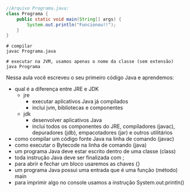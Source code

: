 ```java

//Arquivo Programa.java:
class Programa {
    public static void main(String[] args) {
        System.out.println("Funcionou!!");
    }
}

```

```shell
# compilar
javac Programa.java

# executar na JVM, usamos apenas o nome da classe (sem extensão)
java Programa

```

Nessa aula você escreveu o seu primeiro código Java e aprendemos:
- qual é a diferença entre JRE e JDK
    - jre
        - executar aplicativos Java já compilados 
        - inclui jvm, bibliotecas e componentes
    - jdk
        - desenvolver aplicativos Java
        - inclui todos os componentes do JRE, compiladores (javac), depuradores (jdb), empacotadores (jar) e outros utilitários
- como compilar um código fonte Java na linha de comando (javac)
- como executar o Bytecode na linha de comando (java)
- um programa Java deve estar escrito dentro de uma classe (class)
- toda instrução Java deve ser finalizada com ;
- para abrir e fechar um bloco usaremos as chaves {}
- um programa Java possui uma entrada que é uma função (método) main
- para imprimir algo no console usamos a instrução System.out.println()

